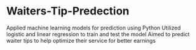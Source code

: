 # Waiters-Tip-Predection
Applied machine learning models for prediction using Python Utilized logistic and linear regression to train and test the model Aimed to predict waiter tips to help optimize their service for better earnings 
